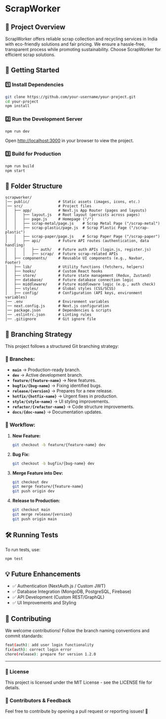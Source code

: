 # ScrapWorker

## 📌 Project Overview

ScrapWorker offers reliable scrap collection and recycling services in India with eco-friendly solutions and fair pricing. We ensure a hassle-free, transparent process while promoting sustainability. Choose ScrapWorker for efficient scrap solutions.

## 🚀 Getting Started

### 1️⃣ Install Dependencies

```sh
git clone https://github.com/your-username/your-project.git
cd your-project
npm install
```

### 2️⃣ Run the Development Server

```sh
npm run dev
```

Open [http://localhost:3000](http://localhost:3000) in your browser to view the project.

### 3️⃣ Build for Production

```sh
npm run build
npm start
```

## 📂 Folder Structure

```plaintext
scrapworker/
│── public/             # Static assets (images, icons, etc.)
│── src/                # Project files
│   ├── app/            # Next.js App Router (pages and layouts)
│   │   ├── layout.js   # Root layout (persists across pages)
│   │   ├── page.js     # Homepage ("/")
│   │   ├── scrap-metal/page.js    # Scrap Metal Page ("/scrap-metal")
│   │   ├── scrap-plastic/page.js  # Scrap Plastic Page ("/scrap-plastic")
│   │   ├── scrap-paper/page.js    # Scrap Paper Page ("/scrap-paper")
│   │   ├── api/        # Future API routes (authentication, data handling)
│   │   │   ├── auth/   # Future auth APIs (login.js, register.js)
│   │   │   ├── scrap/  # Future scrap-related APIs
│   ├── components/     # Reusable UI components (e.g., Navbar, Footer)
│   ├── lib/            # Utility functions (fetchers, helpers)
│   ├── hooks/          # Custom React hooks
│   ├── store/          # Future state management (Redux, Zustand)
│   ├── database/       # Future database connection logic
│   ├── middleware/     # Future middleware logic (e.g., auth check)
│   ├── styles/         # Global styles (CSS/SCSS)
│   ├── config/         # Configuration (API keys, environment variables)
│── .env                # Environment variables
│── next.config.js      # Next.js configuration
│── package.json        # Dependencies & scripts
│── .eslintrc.json      # Linting rules
│── .gitignore          # Git ignore file
```

## 🌱 Branching Strategy

This project follows a structured Git branching strategy:

### 🔹 Branches:

- **`main`** → Production-ready branch.
- **`dev`** → Active development branch.
- **`feature/{feature-name}`** → New features.
- **`bugfix/{bug-name}`** → Fixing identified bugs.
- **`release/{version}`** → Prepares for a new release.
- **`hotfix/{hotfix-name}`** → Urgent fixes in production.
- **`style/{style-name}`** → UI styling improvements.
- **`refactor/{refactor-name}`** → Code structure improvements.
- **`docs/{doc-name}`** → Documentation updates.

### 🔹 Workflow:

1. **New Feature:**
   ```sh
   git checkout -b feature/{feature-name} dev
   ```
2. **Bug Fix:**
   ```sh
   git checkout -b bugfix/{bug-name} dev
   ```
3. **Merge Feature into Dev:**
   ```sh
   git checkout dev
   git merge feature/{feature-name}
   git push origin dev
   ```
4. **Release to Production:**
   ```sh
   git checkout main
   git merge release/{version}
   git push origin main
   ```

## 🛠️ Running Tests

To run tests, use:

```sh
npm test
```

## 💡 Future Enhancements

- ✅ Authentication (NextAuth.js / Custom JWT)
- ✅ Database Integration (MongoDB, PostgreSQL, Firebase)
- ✅ API Development (Custom REST/GraphQL)
- ✅ UI Improvements and Styling

## 📌 Contributing

We welcome contributions! Follow the branch naming conventions and commit standards:

```sh
feat(auth): add user login functionality
fix(auth): correct login error
chore(release): prepare for version 1.2.0
```

---

### 📌 License

This project is licensed under the MIT License - see the LICENSE file for details.

### 📌 Contributors & Feedback

Feel free to contribute by opening a pull request or reporting issues! 🚀
